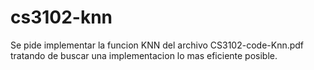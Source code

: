 # cs3102-knn

Se pide implementar la funcion KNN del archivo CS3102-code-Knn.pdf tratando de buscar una implementacion lo mas eficiente posible. 
